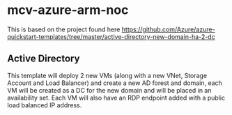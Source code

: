 # mcv-azure-arm-noc

This is based on the project found here https://github.com/Azure/azure-quickstart-templates/tree/master/active-directory-new-domain-ha-2-dc


## Active Directory 

This template will deploy 2 new VMs (along with a new VNet, Storage Account and Load Balancer) and create a new  AD forest and domain, each VM will be created as a DC for the new domain and will be placed in an availability set. Each VM will also have an RDP endpoint added with a public load balanced IP address.

